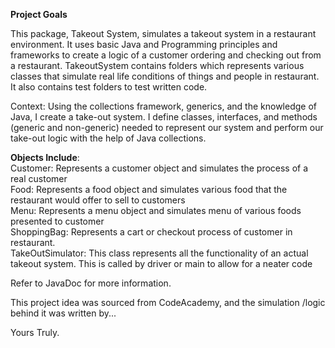 **Project Goals**

This package, Takeout System, simulates a takeout system in a restaurant environment. It uses basic Java and 
Programming  principles and frameworks to create a logic of a customer ordering and checking out from a 
restaurant. TakeoutSystem contains folders which represents various classes that simulate real life 
conditions of things and people in restaurant. It also contains test folders to test written code.

Context: Using the collections framework, generics, and the knowledge of Java, I create a take-out system. I define classes, interfaces, and methods (generic and non-generic) needed to represent our system and perform our take-out logic with the help of Java collections.

**Objects Include**:\
Customer: Represents a customer object and simulates the process of a real customer\
Food: Represents a food object and simulates various food that the restaurant would offer to sell to customers\
Menu: Represents a menu object and simulates menu of various foods presented to customer\
ShoppingBag: Represents a cart or checkout process of customer in restaurant.\
TakeOutSimulator: This class represents all the functionality of an actual takeout system. This is called by   driver or main to allow for a neater code

Refer to JavaDoc for more information.


This project idea was sourced from CodeAcademy, and the simulation /logic behind it was written by...

Yours Truly.